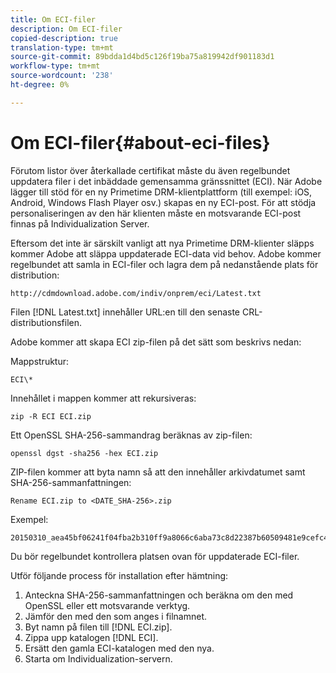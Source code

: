 ```yaml
---
title: Om ECI-filer
description: Om ECI-filer
copied-description: true
translation-type: tm+mt
source-git-commit: 89bdda1d4bd5c126f19ba75a819942df901183d1
workflow-type: tm+mt
source-wordcount: '238'
ht-degree: 0%

---
```



# Om ECI-filer{#about-eci-files}

Förutom listor över återkallade certifikat måste du även regelbundet uppdatera filer i det inbäddade gemensamma gränssnittet (ECI). När Adobe lägger till stöd för en ny Primetime DRM-klientplattform (till exempel: iOS, Android, Windows Flash Player osv.) skapas en ny ECI-post. För att stödja personaliseringen av den här klienten måste en motsvarande ECI-post finnas på Individualization Server.

Eftersom det inte är särskilt vanligt att nya Primetime DRM-klienter släpps kommer Adobe att släppa uppdaterade ECI-data vid behov. Adobe kommer regelbundet att samla in ECI-filer och lagra dem på nedanstående plats för distribution:

```
http://cdmdownload.adobe.com/indiv/onprem/eci/Latest.txt
```

Filen [!DNL Latest.txt] innehåller URL:en till den senaste CRL-distributionsfilen.

Adobe kommer att skapa ECI zip-filen på det sätt som beskrivs nedan:

Mappstruktur:

```
ECI\*
```

Innehållet i mappen kommer att rekursiveras:

```
zip -R ECI ECI.zip
```

Ett OpenSSL SHA-256-sammandrag beräknas av zip-filen:

```
openssl dgst -sha256 -hex ECI.zip
```

ZIP-filen kommer att byta namn så att den innehåller arkivdatumet samt SHA-256-sammanfattningen:

```
Rename ECI.zip to <DATE_SHA-256>.zip
```

Exempel:

```
20150310_aea45bf06241f04fba2b310ff9a8066c6aba73c8d22387b60509481e9cefc43e.zip
```

Du bör regelbundet kontrollera platsen ovan för uppdaterade ECI-filer.

Utför följande process för installation efter hämtning:

1. Anteckna SHA-256-sammanfattningen och beräkna om den med OpenSSL eller ett motsvarande verktyg.
1. Jämför den med den som anges i filnamnet.
1. Byt namn på filen till [!DNL ECI.zip].
1. Zippa upp katalogen [!DNL ECI].
1. Ersätt den gamla ECI-katalogen med den nya.
1. Starta om Individualization-servern.

